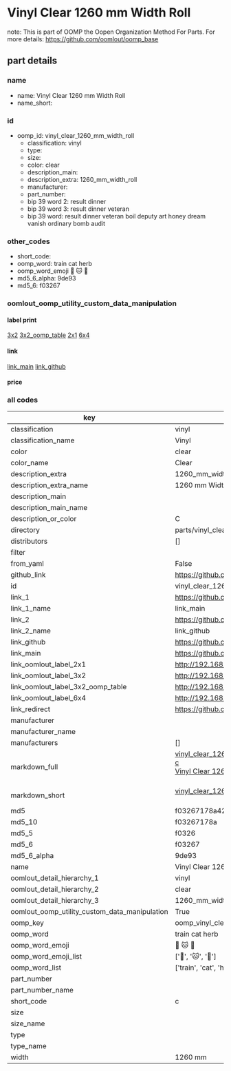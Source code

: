 # Vinyl Clear 1260 mm Width Roll  

note: This is part of OOMP the Oopen Organization Method For Parts. For more details: https://github.com/oomlout/oomp_base

##  part details
  







### name
* name: Vinyl Clear 1260 mm Width Roll
* name_short: 
### id
* oomp_id: vinyl_clear_1260_mm_width_roll
  * classification: vinyl
  * type: 
  * size: 
  * color: clear
  * description_main: 
  * description_extra: 1260_mm_width_roll
  * manufacturer: 
  * part_number: 
  * bip 39 word 2: result dinner
  * bip 39 word 3: result dinner veteran
  * bip 39 word: result dinner veteran boil deputy art honey dream vanish ordinary bomb audit

### other_codes
* short_code: 
* oomp_word: train cat herb
* oomp_word_emoji :train: :cat: :herb:
* md5_6_alpha: 9de93
* md5_6: f03267






### oomlout_oomp_utility_custom_data_manipulation
#### label print
[3x2](http://192.168.1.245:1112/?label=oomp%209de93)
[3x2_oomp_table](http://192.168.1.108:1112/?label=oomp%209de93)
[2x1](http://192.168.1.242:1112/?label=oomp%209de93)
[6x4](http://192.168.1.55:1112/?label=oomp%209de93)    

#### link

[link_main](https://github.com/oomlout/oomlout_oomp_version_1_messy/tree/main/parts/vinyl_clear_1260_mm_width_roll) [link_github](https://github.com/oomlout/oomlout_oomp_version_1_messy/tree/main/parts/vinyl_clear_1260_mm_width_roll)                             

#### price







### all codes 
| key | value |  
| --- | --- |  
| classification | vinyl |  
| classification_name | Vinyl |  
| color | clear |  
| color_name | Clear |  
| description_extra | 1260_mm_width_roll |  
| description_extra_name | 1260 mm Width Roll |  
| description_main |  |  
| description_main_name |  |  
| description_or_color | C  |  
| directory | parts/vinyl_clear_1260_mm_width_roll |  
| distributors | [] |  
| filter |  |  
| from_yaml | False |  
| github_link | https://github.com/oomlout/oomlout_oomp_part_src/tree/main/parts/vinyl_clear_1260_mm_width_roll |  
| id | vinyl_clear_1260_mm_width_roll |  
| link_1 | https://github.com/oomlout/oomlout_oomp_version_1_messy/tree/main/parts/vinyl_clear_1260_mm_width_roll |  
| link_1_name | link_main |  
| link_2 | https://github.com/oomlout/oomlout_oomp_version_1_messy/tree/main/parts/vinyl_clear_1260_mm_width_roll |  
| link_2_name | link_github |  
| link_github | https://github.com/oomlout/oomlout_oomp_version_1_messy/tree/main/parts/vinyl_clear_1260_mm_width_roll |  
| link_main | https://github.com/oomlout/oomlout_oomp_version_1_messy/tree/main/parts/vinyl_clear_1260_mm_width_roll |  
| link_oomlout_label_2x1 | http://192.168.1.242:1112/?label=oomp%209de93 |  
| link_oomlout_label_3x2 | http://192.168.1.245:1112/?label=oomp%209de93 |  
| link_oomlout_label_3x2_oomp_table | http://192.168.1.108:1112/?label=oomp%209de93 |  
| link_oomlout_label_6x4 | http://192.168.1.55:1112/?label=oomp%209de93 |  
| link_redirect | https://github.com/oomlout/oomlout_oomp_version_1_messy/tree/main/parts/vinyl_clear_1260_mm_width_roll |  
| manufacturer |  |  
| manufacturer_name |  |  
| manufacturers | [] |  
| markdown_full | [vinyl_clear_1260_mm_width_roll](none)<br>[c](none)<br>[Vinyl Clear 1260 Mm Width Roll](none)<br><br> |  
| markdown_short | [vinyl_clear_1260_mm_width_roll](none)<br><br> |  
| md5 | f03267178a428da4331da191e64f95be |  
| md5_10 | f03267178a |  
| md5_5 | f0326 |  
| md5_6 | f03267 |  
| md5_6_alpha | 9de93 |  
| name | Vinyl Clear 1260 mm Width Roll |  
| oomlout_detail_hierarchy_1 | vinyl |  
| oomlout_detail_hierarchy_2 | clear |  
| oomlout_detail_hierarchy_3 | 1260_mm_width |  
| oomlout_oomp_utility_custom_data_manipulation | True |  
| oomp_key | oomp_vinyl_clear_1260_mm_width_roll |  
| oomp_word | train cat herb |  
| oomp_word_emoji | :train: :cat: :herb: |  
| oomp_word_emoji_list | [':train:', ':cat:', ':herb:'] |  
| oomp_word_list | ['train', 'cat', 'herb'] |  
| part_number |  |  
| part_number_name |  |  
| short_code | c |  
| size |  |  
| size_name |  |  
| type |  |  
| type_name |  |  
| width | 1260 mm |  
